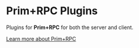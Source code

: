 # Prim+RPC Plugins

Plugins for **Prim+RPC** for both the server and client.

[Learn more about Prim+RPC](https://prim.doseofted.com/)
